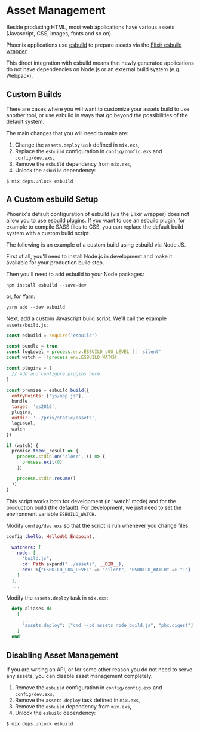 # Asset Management

Beside producing HTML, most web applications have various assets (Javascript, CSS, images, fonts and so on).

Phoenix applications use [esbuild](https://esbuild.github.io/) to prepare assets via the [Elixir esbuild wrapper](https://hexdocs.pm/esbuild/Esbuild.html).

This direct integration with esbuild means that newly generated applications do not have dependencies on Node.js or an external build system (e.g. Webpack).

## Custom Builds

There are cases where you will want to customize your assets build to use another tool, or use esbuild in ways that go beyond the possibilities of the default system.

The main changes that you will need to make are:

1. Change the `assets.deploy` task defined in `mix.exs`,
2. Replace the `esbuild` configuration in `config/config.exs` and `config/dev.exs`,
3. Remove the `esbuild` dependency from `mix.exs`,
4. Unlock the `esbuild` dependency:

```console
$ mix deps.unlock esbuild
```

## A Custom esbuild Setup

Phoenix's default configuration of esbuild (via the Elixir wrapper) does not allow you to use [esbuild plugins](https://esbuild.github.io/plugins/).
If you want to use an esbuild plugin, for example to compile SASS files to CSS, you can replace the default build system with a custom build script.

The following is an example of a custom build using esbuild via Node.JS.

First of all, you'll need to install Node.js in development and make it available for your production build step.

Then you'll need to add esbuild to your Node packages:

```console
npm install esbuild --save-dev
```

or, for Yarn:

```console
yarn add --dev esbuild
```

Next, add a custom Javascript build script. We'll call the example `assets/build.js`:

```js
const esbuild = require('esbuild')

const bundle = true
const logLevel = process.env.ESBUILD_LOG_LEVEL || 'silent'
const watch = !!process.env.ESBUILD_WATCH

const plugins = [
  // Add and configure plugins here
]

const promise = esbuild.build({
  entryPoints: ['js/app.js'],
  bundle,
  target: 'es2016',
  plugins,
  outdir: '../priv/static/assets',
  logLevel,
  watch
})

if (watch) {
  promise.then(_result => {
    process.stdin.on('close', () => {
      process.exit(0)
    })

    process.stdin.resume()
  })
}
```

This script works both for development (in 'watch' mode) and for the production build (the default).
For development, we just need to set the environment variable `ESBUILD_WATCH`.

Modify `config/dev.exs` so that the script is run whenever you change files:

```elixir
config :hello, HelloWeb.Endpoint,
  ...
  watchers: [
    node: [
      "build.js",
      cd: Path.expand("../assets", __DIR__),
      env: %{"ESBUILD_LOG_LEVEL" => "silent", "ESBUILD_WATCH" => "1"}
    ]
  ],
  ...
```

Modify the `assets.deploy` task in `mix.exs`:

```elixir
  defp aliases do
    [
      ...
      "assets.deploy": ["cmd --cd assets node build.js", "phx.digest"]
    ]
  end
```

## Disabling Asset Management

If you are writing an API, or for some other reason you do not need to serve any assets, you can disable asset management completely.

1. Remove the `esbuild` configuration in `config/config.exs` and `config/dev.exs`,
2. Remove the `assets.deploy` task defined in `mix.exs`,
3. Remove the `esbuild` dependency from `mix.exs`,
4. Unlock the `esbuild` dependency:

```console
$ mix deps.unlock esbuild
```

